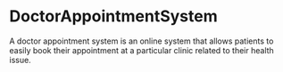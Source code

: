 # DoctorAppointmentSystem
A doctor appointment system is an online system that allows patients to easily book their appointment at a particular clinic related to their health issue.
